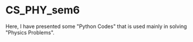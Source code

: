 # CS_PHY_sem6
Here, I have presented some "Python Codes" that is used mainly in solving "Physics Problems".
